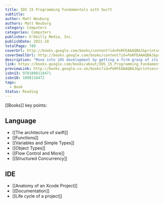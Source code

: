 ```yaml
---
title: IOS 15 Programming Fundamentals with Swift
subtitle: 
author: Matt Neuburg
authors: Matt Neuburg
category: Computers
categories: Computers
publisher: O'Reilly Media, Inc.
publishDate: 2021-10
totalPage: 789
coverUrl: http://books.google.com/books/content?id=PeRFEAAAQBAJ&printsec=frontcover&img=1&zoom=1&edge=curl&source=gbs_api
coverSmallUrl: http://books.google.com/books/content?id=PeRFEAAAQBAJ&printsec=frontcover&img=1&zoom=5&edge=curl&source=gbs_api
description: "Move into iOS development by getting a firm grasp of its fundamentals, including the Xcode 13 IDE, Cocoa Touch, and the latest version of Apple's acclaimed programming language, Swift 5.5. With this thoroughly updated guide, you'll learn the Swift language, understand Apple's Xcode development tools, and discover the Cocoa framework. Explore Swift's object-oriented concepts Become familiar with built-in Swift types Dive deep into Swift objects, protocols, and generics Tour the life cycle of an Xcode project Learn how nibs are loaded Understand Cocoa's event-driven design Communicate with C and Objective-C In this edition, catch up on the latest iOS programming features: Structured concurrency: async/await, tasks, and actors Swift native formatters and attributed strings Lazy locals and throwing getters Enhanced collections with the Swift Algorithms and Collections packages Xcode tweaks: column breakpoints, package collections, and Info.plist build settings Improvements in Git integration, localization, unit testing, documentation, and distribution And more!"
link: https://books.google.com/books/about/IOS_15_Programming_Fundamentals_with_Swi.html?hl=&id=PeRFEAAAQBAJ
previewLink: http://books.google.co.uk/books?id=PeRFEAAAQBAJ&printsec=frontcover&dq=iOS+15+programming+fundamentals+with+swift&hl=&as_pt=BOOKS&cd=1&source=gbs_api
isbn13: 9781098118471
isbn10: 1098118472
tags:
  - Book
Status: Reading
---
```

[[Books]]
key points:
## Language
- [[The architecture of swift]]
- [[Functions]]
- [[Variables and Simple Types]]
- [[Object Types]]
- [[Flow Control and More]]
- [[Structured Concurrency]]
## IDE
- [[Anatomy of an Xcode Project]]
- [[Documentation]]
- [[Life cycle of a project]]